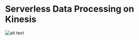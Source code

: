 # Serverless Data Processing on Kinesis

![alt text](https://static.us-east-1.prod.workshops.aws/public/61e585f9-9235-4475-bfea-6a3228fb37f5/static/images/final-architecture.png)